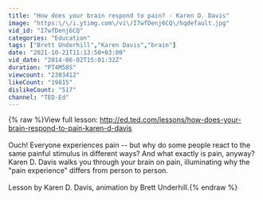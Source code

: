 ```yaml
---
title: "How does your brain respond to pain? - Karen D. Davis"
image: "https:\/\/i.ytimg.com\/vi\/I7wfDenj6CQ\/hqdefault.jpg"
vid_id: "I7wfDenj6CQ"
categories: "Education"
tags: ["Brett Underhill","Karen Davis","brain"]
date: "2021-10-21T11:13:50+03:00"
vid_date: "2014-06-02T15:01:32Z"
duration: "PT4M58S"
viewcount: "2303412"
likeCount: "19815"
dislikeCount: "517"
channel: "TED-Ed"
---
```

{% raw %}View full lesson: <a rel="nofollow" target="blank" href="http://ed.ted.com/lessons/how-does-your-brain-respond-to-pain-karen-d-davis">http://ed.ted.com/lessons/how-does-your-brain-respond-to-pain-karen-d-davis</a><br /><br />Ouch! Everyone experiences pain -- but why do some people react to the same painful stimulus in different ways? And what exactly is pain, anyway? Karen D. Davis walks you through your brain on pain, illuminating why the &quot;pain experience&quot; differs from person to person. <br /><br />Lesson by Karen D. Davis, animation by Brett Underhill.{% endraw %}
